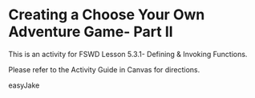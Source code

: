 # Creating a Choose Your Own Adventure Game- Part II

This is an activity for FSWD Lesson 5.3.1- Defining & Invoking Functions.

Please refer to the Activity Guide in Canvas for directions.

easyJake
